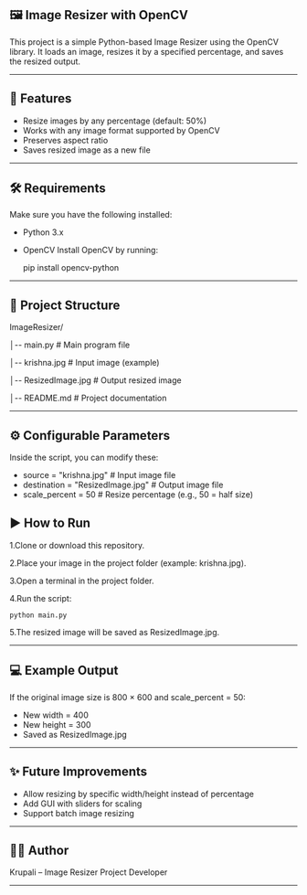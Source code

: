 
## 🖼️ Image Resizer with OpenCV

This project is a simple Python-based Image Resizer using the OpenCV library.
It loads an image, resizes it by a specified percentage, and saves the resized output.

---

## 🚀 Features

- Resize images by any percentage (default: 50%)
- Works with any image format supported by OpenCV
- Preserves aspect ratio
- Saves resized image as a new file

---
## 🛠️ Requirements

Make sure you have the following installed:

- Python 3.x
- OpenCV
Install OpenCV by running:

    pip install opencv-python

---
## 📂 Project Structure

ImageResizer/

│-- main.py     # Main program file

│-- krishna.jpg         # Input image (example)

│-- ResizedImage.jpg    # Output resized image

│-- README.md           # Project documentation


---
## ⚙️ Configurable Parameters

Inside the script, you can modify these:

- source = "krishna.jpg"          # Input image file
- destination = "ResizedImage.jpg" # Output image file
- scale_percent = 50              # Resize percentage (e.g., 50 = half size)

## ▶️ How to Run

1.Clone or download this repository.

2.Place your image in the project folder (example: krishna.jpg).

3.Open a terminal in the project folder.

4.Run the script:

    python main.py

5.The resized image will be saved as ResizedImage.jpg.

---
## 💻 Example Output

If the original image size is 800 × 600 and scale_percent = 50:

- New width = 400
- New height = 300
- Saved as ResizedImage.jpg

---
## ✨ Future Improvements

- Allow resizing by specific width/height instead of percentage
- Add GUI with sliders for scaling
- Support batch image resizing

---
## 👩‍💻 Author

Krupali – Image Resizer Project Developer

---
